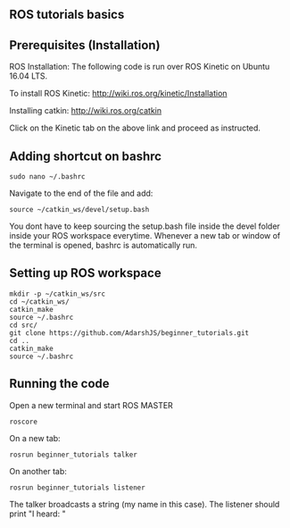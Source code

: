 ## ROS tutorials basics

## Prerequisites (Installation)

ROS Installation:
The following code is run over ROS Kinetic on Ubuntu 16.04 LTS. 

To install ROS Kinetic:
http://wiki.ros.org/kinetic/Installation

Installing catkin:
http://wiki.ros.org/catkin

Click on the Kinetic tab on the above link and proceed as instructed.

## Adding shortcut on bashrc
```
sudo nano ~/.bashrc
```
Navigate to the end of the file and add:

```
source ~/catkin_ws/devel/setup.bash
```

You dont have to keep sourcing the setup.bash file inside the devel folder inside
your ROS workspace everytime. Whenever a new tab or window of the terminal is opened,
bashrc is automatically run.

## Setting up ROS workspace

```
mkdir -p ~/catkin_ws/src
cd ~/catkin_ws/
catkin_make
source ~/.bashrc
cd src/
git clone https://github.com/AdarshJS/beginner_tutorials.git
cd ..
catkin_make
source ~/.bashrc
```

## Running the code

Open a new terminal and start ROS MASTER

```
roscore
```

On a new tab:

```
rosrun beginner_tutorials talker 
```

On another tab:
```
rosrun beginner_tutorials listener 
```

The talker broadcasts a string (my name in this case). 
The listener should print "I heard: <my name>"
